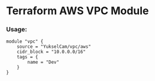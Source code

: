 # Terraform AWS VPC Module

### Usage:
```
module "vpc" {
    source = "YukselCam/vpc/aws"
    cidr_block = "10.0.0.0/16"
    tags = {
        name = "Dev"
    }
}
```